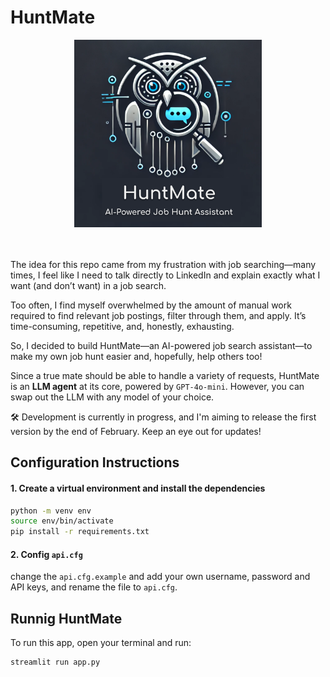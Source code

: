 # HuntMate

<div align="center">
    <img src="images/logo.png" alt="Logo" width="300" height="300"><br>
    <br><br>
</div>

The idea for this repo came from my frustration with job searching—many times, I feel like I need to talk directly to LinkedIn and explain exactly what I want (and don’t want) in a job search.

Too often, I find myself overwhelmed by the amount of manual work required to find relevant job postings, filter through them, and apply. It’s time-consuming, repetitive, and, honestly, exhausting.

So, I decided to build HuntMate—an AI-powered job search assistant—to make my own job hunt easier and, hopefully, help others too!

Since a true mate should be able to handle a variety of requests, HuntMate is an **LLM agent** at its core, powered by `GPT-4o-mini`. However, you can swap out the LLM with any model of your choice.

🛠️ Development is currently in progress, and I'm aiming to release the first version by the end of February. Keep an eye out for updates!

## Configuration Instructions

#### 1. Create a virtual environment and install the dependencies

```bash
python -m venv env
source env/bin/activate
pip install -r requirements.txt 
```

#### 2. Config `api.cfg`

change the `api.cfg.example` and add your own username, password and API keys, and rename the file to `api.cfg`.

## Runnig HuntMate

To run this app, open your terminal and run:

```bash
streamlit run app.py
```
